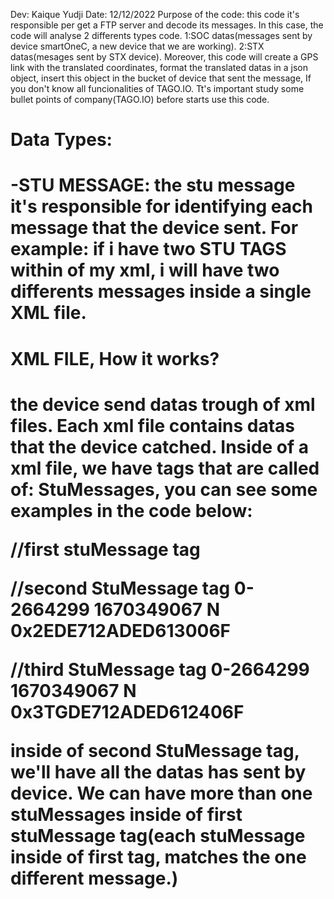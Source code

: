 Dev: Kaique Yudji
Date: 12/12/2022
Purpose of the code: this code it's responsible per get a FTP server and decode its messages. In this case, the code will analyse 2 differents types code. 
1:SOC datas(messages sent by device smartOneC, a new device that we are working).
2:STX datas(mesages sent by STX device). 
Moreover, this code will create a GPS link with the translated coordinates, format the translated datas in a json object, insert this object in the bucket of device that sent the message, 
If you don't know all funcionalities of TAGO.IO. Tt's important study some bullet points of company(TAGO.IO) before starts use this code.  




<H1>Data Types:<H1>
-STU MESSAGE: the stu message it's responsible for identifying each message that the device sent. For example: if i have two STU TAGS within of my xml, i will have two differents messages inside a single XML file.




<H1>XML FILE, How it works?<H1>
 the device send datas trough of xml files. Each xml file contains datas that the device catched. Inside of a xml file, we have tags that are called of: StuMessages, you can see some examples in the code below:

<stuMessages>//first stuMessage tag

   <stuMessages>//second StuMessage tag 
        <esn>0-2664299</esn>
        <unixTime>1670349067</unixTime>
        <gps>N</gps>
        <payload length="9" source="pc" encoding="hex">0x2EDE712ADED613006F</payload>
   </stuMessages>

   <stuMessages>//third StuMessage tag 
        <esn>0-2664299</esn>
        <unixTime>1670349067</unixTime>
        <gps>N</gps>
        <payload length="9" source="pc" encoding="hex">0x3TGDE712ADED612406F</payload>
   </stuMessages>

</stuMessages>

inside of second StuMessage tag, we'll have all the datas has sent by device. We can have more than one stuMessages inside of first stuMessage tag(each stuMessage inside of first tag, matches the one different message.)






